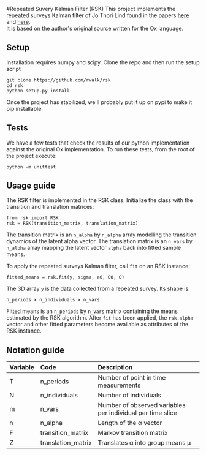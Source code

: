 #Repeated Suvery Kalman Filter (RSK)
This project implements the repeated surveys Kalman filter of Jo Thori Lind found in the papers [here](http://folk.uio.no/jlind/papers/DP333.pdf) and [here](http://folk.uio.no/jlind/papers/surveys.pdf).  
It is based on the author's original source written for the Ox language.

## Setup
Installation requires numpy and scipy.  Clone the repo and then run the setup script
```
git clone https://github.com/rwalk/rsk
cd rsk
python setup.py install
```
Once the project has stabilized, we'll probably put it up on pypi to make it pip installable.

## Tests
We have a few tests that check the results of our python implementation against the original Ox implementation.
To run these tests, from the root of the project execute:

```
python -m unittest
```

## Usage guide

The RSK filter is implemented in the RSK class. Initialize the class with the transition and translation matrices:
```
from rsk import RSK
rsk = RSK(transition_matrix, translation_matrix)
```
The transition matrix is an `n_alpha` by `n_alpha` array modelling the transition dynamics of the latent alpha vector.
The translation matrix is an `n_vars` by `n_alpha` array mapping the latent vector `alpha` back into fitted sample means.

To apply the repeated surveys Kalman filter, call `fit` on an RSK instance:
```
fitted_means = rsk.fit(y, sigma, a0, Q0, Q)
```
The 3D array `y` is the data collected from a repeated survey.  Its shape is:
```
n_periods x n_individuals x n_vars
```

Fitted means is an `n_periods` by `n_vars` matrix containing the means estimated by the RSK algorithm. After `fit` has been applied, the `rsk.alpha` vector and other fitted parameters become available as attributes of the RSK
 instance. 

## Notation guide

| Variable      | Code          | Description  |
| :------------- |:-------------| :-----|
|T|n_periods|Number of point in time measurements|
|N|n_individuals|Number of individuals|
|m|n_vars|Number of observed variables per individual per time slice|
|n|n_alpha|Length of the α vector|
|F|transition_matrix|Markov transition matrix|
|Z|translation_matrix|Translates α into group means μ|